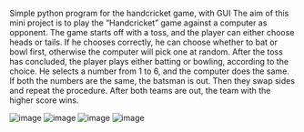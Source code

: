 
Simple python program for the handcricket game, with GUI
The aim of this mini project is to play the “Handcricket” game against a computer as opponent. The game starts off with a toss, and the player can either choose heads or tails. If he chooses correctly, he can choose whether to bat or bowl first, otherwise the computer will pick one at random. After the toss has concluded, the player plays either batting or bowling, according to the choice. He selects a number from 1 to 6, and the computer does the same. If both the numbers are the same, the batsman is out. Then they swap sides and repeat the procedure. After both teams are out, the team with the higher score wins.

![image](https://user-images.githubusercontent.com/76790667/153556627-601b9ba4-8bce-48c8-9f8d-d247b3370fd4.png)
![image](https://user-images.githubusercontent.com/76790667/153556647-55f355b8-4e9b-4c77-b6ef-9b8dc90d394e.png)
![image](https://user-images.githubusercontent.com/76790667/153556658-a3fda34d-cb12-4cf5-926c-68ed252c006a.png)
![image](https://user-images.githubusercontent.com/76790667/153556671-38666e50-2065-4b73-a4bc-0732e5e7bd0d.png)
